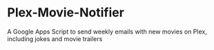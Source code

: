 # Plex-Movie-Notifier
A Google Apps Script to send weekly emails with new movies on Plex, including jokes and movie trailers

